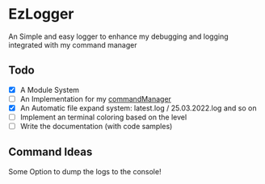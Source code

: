 # EzLogger

An Simple and easy logger to enhance my debugging and logging integrated with my command manager

## Todo

- [x] A Module System
- [ ] An Implementation for my [commandManager](https://www.npmjs.com/package/@jodu555/commandmanager)
- [x] An Automatic file expand system: latest.log / 25.03.2022.log and so on
- [ ] Implement an terminal coloring based on the level
- [ ] Write the documentation (with code samples)

## Command Ideas

Some Option to dump the logs to the console!
